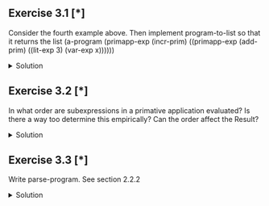 ## Exercise 3.1 [*]

Consider the fourth example above. Then implement program-to-list so that it returns the list
(a-program
  (primapp-exp
    (incr-prim)
    ((primapp-exp
      (add-prim)
      ((lit-exp 3)
      (var-exp x))))))

<details>
<summary>Solution</summary>

```
(define-datatype program program?
                 (a-program
                   (exp expression?)))

(define-datatype expression expression?
                 (lit-exp
                   (datum number?))
                 (var-exp
                   (id symbol?))
                 (primapp-exp
                   (prim primitive?)
                   (rands (list-of expression?))))

(define-datatype primitive primitive?
                 (add-prim)
                 (substract-prim)
                 (mult-prim)
                 (incr-prim)
                 (decr-prim))

(define list-of
  (lambda (pred)
    (lambda (val)
      (or (null? val)
          (and (pair? val)
               (pred (car val))
               ((list-of pred) (cdr val)))))))

(define (program-to-list prog)
  (cases program prog
    (a-program (exp)
               (cons 'a-program
                     (list (expression-to-list))))))

(define (expression-to-list exp)
  (cases expression exp
    (lit-exp (datum) (list 'lit-exp datum))
    (var-exp (id) (list 'var-exp id))
    (primapp-exp (prim rands)
             (list 'primapp-exp
                   prim
                   (map (lambda (rand)
                          (expression-to-list rand) rands))))))
                           
   
```
</details>

## Exercise 3.2 [*]

In what order are subexpressions in a primative application evaluated? Is there a way too determine this empirically? Can the order affect the Result?

<details>
<summary>Solution</summary>

```                        
They are evaluated left-to-right

The evaluation order of subexpressions is determined by scheme

The order should not affect the result.
```
</details>

## Exercise 3.3 [*]

Write parse-program. See section 2.2.2

<details>
<summary>Solution</summary>

```                        
(define (parse-expression datum)
    (cond
      ((number? datum) (lit-exp datum))
      ((symbol? datum) (var-exp datum))
      ((pair? datum)
       (let ((primitive (parse-primitive (car exp))))
                 (if (not (= (cdr primitive) (length (cdr exp))))
                     (eopl:error 'parse-primitive
                                 "Incorrect number of parameters in ~s, correct number is ~s" 
                                 (car primitive) (length (cdr exp)))
                     (primapp-exp (car primitive)
                                  (map (lambda (rand)
                                         (parse-expression rand))
                                       (cdr exp))))))
       (else (eopl:error 'parse-expression
              "Invalid concrete syntax ~s" datum))))

(define (parse-primitive prim)
  (cond ((eqv? prim '+)
         (cons (add-prim) 2))
        ((eqv? prim '-)
         (cons (subtract-prim) 2))
        ((eqv? prim '*)
         (cons (mult-prim) 2))
        ((eqv? prim 'add1)
         (cons (incr-prim) 1))
        ((eqv? prim 'sub1)
         (cons (decr-prim) 1))
        ))

(define (parse-program prog)
  (a-program (parse-expression prog)))
        
  
```
</details>

